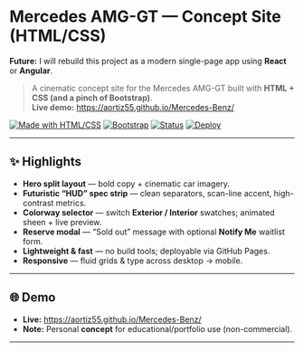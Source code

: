 # Mercedes AMG-GT — Concept Site (HTML/CSS)

**Future:** I will rebuild this project as a modern single-page app using **React** or **Angular**.

> A cinematic concept site for the Mercedes AMG-GT built with **HTML + CSS (and a pinch of Bootstrap)**.  
> **Live demo:** https://aortiz55.github.io/Mercedes-Benz/

[![Made with HTML/CSS](https://img.shields.io/badge/Made%20with-HTML%20%26%20CSS-ef652a.svg)](https://developer.mozilla.org/)
[![Bootstrap](https://img.shields.io/badge/UI-Bootstrap-7b11f3.svg)](https://getbootstrap.com/)
[![Status](https://img.shields.io/badge/Project-Concept-blue.svg)](#)
[![Deploy](https://img.shields.io/badge/Hosted-GitHub%20Pages-222.svg)](https://pages.github.com/)

---

## ✨ Highlights

- **Hero split layout** — bold copy + cinematic car imagery.
- **Futuristic “HUD” spec strip** — clean separators, scan-line accent, high-contrast metrics.
- **Colorway selector** — switch **Exterior / Interior** swatches; animated sheen + live preview.
- **Reserve modal** — “Sold out” message with optional **Notify Me** waitlist form.
- **Lightweight & fast** — no build tools; deployable via GitHub Pages.
- **Responsive** — fluid grids & type across desktop → mobile.

---

## 🌐 Demo

- **Live:** https://aortiz55.github.io/Mercedes-Benz/
- **Note:** Personal **concept** for educational/portfolio use (non-commercial).

---
